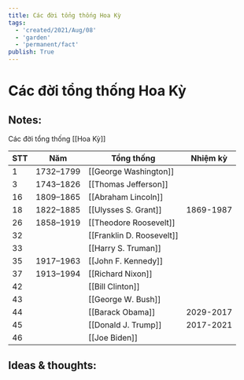 ```yaml
---
title: Các đời tổng thống Hoa Kỳ
tags:
  - 'created/2021/Aug/08'
  - 'garden'
  - 'permanent/fact'
publish: True
---
```

# Các đời tổng thống Hoa Kỳ

## Notes:

Các đời tổng thống [[Hoa Kỳ]]

| STT | Năm       | Tổng thống                | Nhiệm kỳ  |
| --- | --------- | ------------------------- | --------- |
| 1   | 1732–1799 | [[George Washington]]     |           |
| 3   | 1743–1826 | [[Thomas Jefferson]]      |           |
| 16  | 1809–1865 | [[Abraham Lincoln]]       |           |
| 18  | 1822–1885 | [[Ulysses S. Grant]]      | 1869-1987 |
| 26  | 1858–1919 | [[Theodore Roosevelt]]    |           |
| 32  |           | [[Franklin D. Roosevelt]] |           |
| 33  |           | [[Harry S. Truman]]       |           |
| 35  | 1917–1963 | [[John F. Kennedy]]       |           |
| 37  | 1913–1994 | [[Richard Nixon]]         |           |
| 42  |           | [[Bill Clinton]]          |           |
| 43  |           | [[George W. Bush]]        |           |
| 44  |           | [[Barack Obama]]          | 2029-2017 |
| 45  |           | [[Donald J. Trump]]       | 2017-2021 |
| 46  |           | [[Joe Biden]]             |           |


## Ideas & thoughts:

